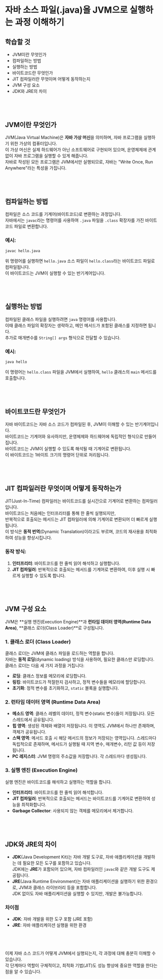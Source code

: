 # 자바 소스 파일(.java)을 JVM으로 실행하는 과정 이해하기

## 학습할 것

- JVM이란 무엇인가
- 컴파일하는 방법
- 실행하는 방법
- 바이트코드란 무엇인가
- JIT 컴파일러란 무엇이며 어떻게 동작하는지
- JVM 구성 요소
- JDK와 JRE의 차이
  
&nbsp;   
---   
## JVM이란 무엇인가

JVM(Java Virtual Machine)은 **자바 가상 머신**을 의미하며, 자바 프로그램을 실행하기 위한 가상의 컴퓨터입니다. <br>
이 가상 머신은 실제 하드웨어가 아닌 소프트웨어로 구현되어 있으며, 운영체제에 관계없이 자바 프로그램을 실행할 수 있게 해줍니다.<br>
자바로 작성된 모든 프로그램은 JVM에서만 실행되므로, 자바는 "Write Once, Run Anywhere"라는 특성을 가집니다.<br>

&nbsp;   
---

## 컴파일하는 방법

컴파일은 소스 코드를 기계어(바이트코드)로 변환하는 과정입니다. <br>
자바에서는 `javac`라는 명령어를 사용하여 `.java` 파일을 `.class` 확장자를 가진 바이트코드 파일로 변환합니다.

### 예시:

```bash
javac hello.java

```

위 명령어를 실행하면 `hello.java` 소스 파일이 `hello.class`라는 바이트코드 파일로 컴파일됩니다. <br>
이 바이트코드는 JVM이 실행할 수 있는 반기계어입니다.

&nbsp;   
---

## 실행하는 방법

컴파일된 클래스 파일을 실행하려면 `java` 명령어를 사용합니다. <br>
이때 클래스 파일의 확장자는 생략하고, 메인 메서드가 포함된 클래스를 지정하면 됩니다. <br>
추가로 매개변수를 `String[] args` 형식으로 전달할 수 있습니다.

### 예시:

```bash
java hello

```

이 명령어는 `hello.class` 파일을 JVM에서 실행하여, `hello` 클래스의 `main` 메서드를 호출합니다.

&nbsp;   
---
## 바이트코드란 무엇인가

자바 바이트코드는 자바 소스 코드가 컴파일된 후, JVM이 이해할 수 있는 반기계어입니다. <br>
바이트코드는 기계어와 유사하지만, 운영체제와 하드웨어에 독립적인 형식으로 만들어집니다. <br>
바이트코드는 JVM이 실행할 수 있도록 해석될 때 기계어로 변환됩니다.<br>
이 바이트코드는 1바이트 크기의 명령어 단위로 처리됩니다.

&nbsp;   
---
## JIT 컴파일러란 무엇이며 어떻게 동작하는가

JIT(Just-In-Time) 컴파일러는 바이트코드를 실시간으로 기계어로 변환하는 컴파일러입니다. <br>
바이트코드는 처음에는 인터프리터를 통해 한 줄씩 실행되지만,<br>
반복적으로 호출되는 메서드는 JIT 컴파일러에 의해 기계어로 변환되어 더 빠르게 실행됩니다. <br>
이 방식은 **동적 번역**(Dynamic Translation)이라고도 부르며, 코드의 재사용을 최적화하여 성능을 향상시킵니다.

### 동작 방식:

1. **인터프리터**: 바이트코드를 한 줄씩 읽어 해석하고 실행합니다. 
2. **JIT 컴파일러**: 반복적으로 호출되는 메서드를 기계어로 변환하여, 이후 실행 시 빠르게 실행할 수 있도록 합니다.

&nbsp;   
---
## JVM 구성 요소

JVM은 **실행 엔진(Execution Engine)**과 **런타임 데이터 영역(Runtime Data Area)**, **클래스 로더(Class Loader)**로 구성됩니다.

### 1. 클래스 로더 (Class Loader)

클래스 로더는 JVM에 클래스 파일을 로드하는 역할을 합니다. <br>
자바는 **동적 로딩**(dynamic loading) 방식을 사용하여, 필요한 클래스만 로딩합니다. <br>
클래스 로더는 다음 세 가지 과정을 거칩니다:

- **로딩**: 클래스 정보를 메모리에 로딩합니다.
- **링킹**: 바이트코드가 적절한지 검사하고, 정적 변수들을 메모리에 할당합니다.
- **초기화**: 정적 변수를 초기화하고, `static` 블록을 실행합니다.

### 2. 런타임 데이터 영역 (Runtime Data Area)

- **메소드 영역**: 클래스 레벨의 데이터, 정적 변수(static 변수)들이 저장됩니다. 모든 스레드에서 공유됩니다.
- **힙 영역**: 생성된 객체와 배열이 저장됩니다. 이 영역도 JVM에서 하나만 존재하며, 객체가 공유됩니다.
- **스택 영역**: 메서드 호출 시 해당 메서드의 정보가 저장되는 영역입니다. 스레드마다 독립적으로 존재하며, 메서드가 실행될 때 지역 변수, 매개변수, 리턴 값 등이 저장됩니다.
- **PC 레지스터**: JVM 명령의 주소값을 저장합니다. 각 스레드마다 생성됩니다.

### 3. 실행 엔진 (Execution Engine)

실행 엔진은 바이트코드를 해석하고 실행하는 역할을 합니다.

- **인터프리터**: 바이트코드를 한 줄씩 읽어 해석합니다.
- **JIT 컴파일러**: 반복적으로 호출되는 메서드는 바이트코드를 기계어로 변환하여 성능을 최적화합니다.
- **Garbage Collector**: 사용되지 않는 객체를 메모리에서 제거합니다.

&nbsp;   
---
## JDK와 JRE의 차이

- **JDK**(Java Development Kit)는 자바 개발 도구로, 자바 애플리케이션을 개발하는 데 필요한 모든 도구를 포함하고 있습니다. <br>
    JDK에는 **JRE**가 포함되어 있으며, 자바 컴파일러인 `javac`와 같은 개발 도구도 제공됩니다.
- **JRE**(Java Runtime Environment)는 자바 애플리케이션을 실행하기 위한 환경으로, JVM과 클래스 라이브러리 등을 포함합니다.<br>
    JDK 없이도 자바 애플리케이션을 실행할 수 있지만, 개발은 불가능합니다.

### 차이점

- **JDK**: 자바 개발을 위한 도구 포함 (JRE 포함)
- **JRE**: 자바 애플리케이션 실행을 위한 환경

&nbsp;   
---
이제 자바 소스 코드가 어떻게 JVM에서 실행되는지, 각 과정에 대해 충분히 이해할 수 있습니다.<br>
각 단계마다 역할이 구체적이고, 최적화 기법(JIT)도 성능 향상에 중요한 역할을 한다는 점을 알 수 있습니다.
